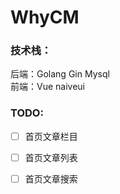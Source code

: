 # WhyCM

### 技术栈：
后端：Golang Gin Mysql  
前端：Vue naiveui  
### TODO:
- [ ] 首页文章栏目
- [ ] 首页文章列表
- [ ] 首页文章搜索

 
